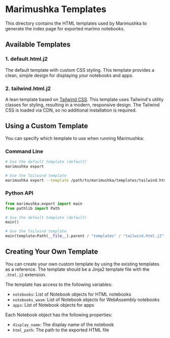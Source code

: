 # Marimushka Templates

This directory contains the HTML templates used by Marimushka to generate the index
page for exported marimo notebooks.

## Available Templates

### 1. default.html.j2

The default template with custom CSS styling. This template provides a clean,
simple design for displaying your notebooks and apps.

### 2. tailwind.html.j2

A lean template based on [Tailwind CSS](https://tailwindcss.com/).
This template uses Tailwind's utility
classes for styling, resulting in a modern, responsive design.
The Tailwind CSS is loaded via CDN, so no additional installation is required.

## Using a Custom Template

You can specify which template to use when running Marimushka:

### Command Line

```bash
# Use the default template (default)
marimushka export

# Use the Tailwind template
marimushka export --template /path/to/marimushka/templates/tailwind.html.j2
```

### Python API

```python
from marimushka.export import main
from pathlib import Path

# Use the default template (default)
main()

# Use the Tailwind template
main(template=Path(__file__).parent / "templates" / "tailwind.html.j2")
```

## Creating Your Own Template

You can create your own custom template by using the existing templates
as a reference. The template should be a Jinja2 template
file with the `.html.j2` extension.

The template has access to the following variables:

- `notebooks`: List of Notebook objects for HTML notebooks
- `notebooks_wasm`: List of Notebook objects for WebAssembly notebooks
- `apps`: List of Notebook objects for apps

Each Notebook object has the following properties:

- `display_name`: The display name of the notebook
- `html_path`: The path to the exported HTML file
